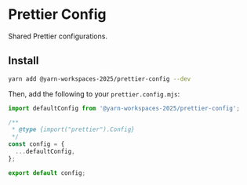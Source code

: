 # Prettier Config

Shared Prettier configurations.

## Install

```bash
yarn add @yarn-workspaces-2025/prettier-config --dev
```

Then, add the following to your `prettier.config.mjs`:

```js
import defaultConfig from '@yarn-workspaces-2025/prettier-config';

/**
 * @type {import("prettier").Config}
 */
const config = {
  ...defaultConfig,
};

export default config;
```
